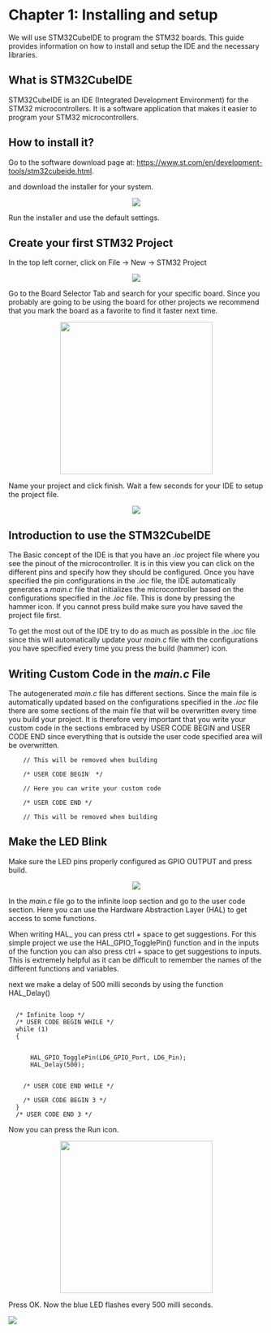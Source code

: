 # Chapter 1: Installing and setup

We will use STM32CubeIDE to program the STM32 boards. This guide provides information on how to install and setup the IDE and the necessary libraries.

## What is STM32CubeIDE

STM32CubeIDE is an IDE (Integrated Development Environment) for the STM32 microcontrollers. It is a software application that makes it easier to program your STM32 microcontrollers. 

## How to install it?

Go to the software download page at: https://www.st.com/en/development-tools/stm32cubeide.html.

and download the installer for your system.
<p align="center"> 
    <img src = "downloadIDE.png">
</p>

Run the installer and use the default settings.

## Create your first STM32 Project
In the top left corner, click on File → New → STM32 Project  

<p align="center"> 
    <img src = "newProject.png">
</p>

Go to the Board Selector Tab and search for your specific board. Since you probably are going to be using the board for other projects we recommend that you mark the board as a favorite to find it faster next time. 


<p align="center"> 
    <img src = "firstProject.png" height="300">
</p>

Name your project and click finish. Wait a few seconds for your IDE to setup the project file.


<p align="center"> 
    <img src = "mcViewioc.png">
</p>


## Introduction to use the STM32CubeIDE
The Basic concept of the IDE is that you have an *.ioc* project file where you see the pinout of the microcontroller. It is in this view you can click on the different pins and specify how they should be configured. Once you have specified the pin configurations in the *.ioc* file, the IDE automatically generates a *main.c* file that initializes the microcontroller based on the configurations specified in the *.ioc* file. This is done by pressing the hammer icon. If you cannot press build make sure you have saved the project file first. 

To get the most out of the IDE try to do as much as possible in the *.ioc* file since this will automatically update your *main.c* file with the configurations you have specified every time you press the build (hammer) icon. 


## Writing Custom Code in the *main.c* File

The autogenerated *main.c* file has different sections. Since the main file is automatically updated based on the configurations specified in the *.ioc* file there are some sections of the main file that will be overwritten every time you build your project. It is therefore very important that you write your custom code in the sections embraced by USER CODE BEGIN  and USER CODE END since everything that is outside the user code specified area will be overwritten.

```
    // This will be removed when building

    /* USER CODE BEGIN  */

    // Here you can write your custom code

    /* USER CODE END */

    // This will be removed when building
```


## Make the LED Blink

Make sure the LED pins properly configured as GPIO OUTPUT and press build.

<p align="center"> 
    <img src = "LEDpins.png">
</p>

In the *main.c* file go to the infinite loop section and go to the user code section. Here you can use the Hardware Abstraction Layer (HAL) to get access to some functions. 

When writing HAL_ you can press ctrl + space to get suggestions. For this simple project we use the HAL_GPIO_TogglePin() function and in the inputs of the function you can also press ctrl + space to get suggestions to inputs. This is extremely helpful as it can be difficult to remember the names of the different functions and variables.

next we make a delay of 500 milli seconds by using the function HAL_Delay()

```

  /* Infinite loop */
  /* USER CODE BEGIN WHILE */
  while (1)
  {
	  
	  
	  HAL_GPIO_TogglePin(LD6_GPIO_Port, LD6_Pin);
	  HAL_Delay(500);
	  
	  
    /* USER CODE END WHILE */

    /* USER CODE BEGIN 3 */
  }
  /* USER CODE END 3 */

```
 Now you can press the Run icon.

 <p align="center"> 
    <img src = "run.png" height="300">
</p>

Press OK. Now the blue LED flashes every 500 milli seconds.

![](ezgif.com-gif-maker.gif)

